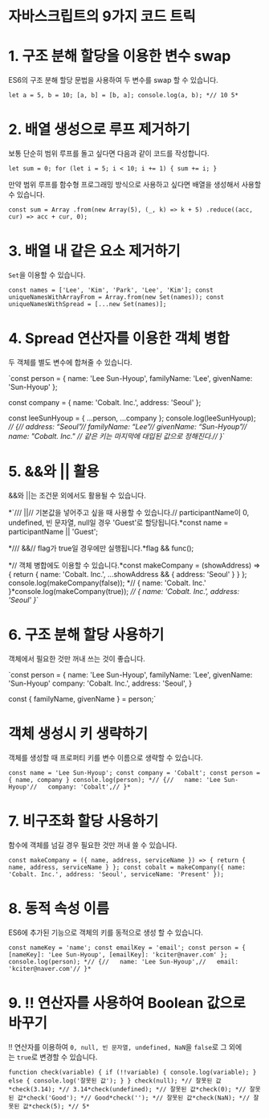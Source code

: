 # **자바스크립트의 9가지 코드 트릭**

# **1. 구조 분해 할당을 이용한 변수 swap**

ES6의 구조 분해 할당 문법을 사용하여 두 변수를 swap 할 수 있습니다.

`let a = 5, b = 10;
[a, b] = [b, a];
console.log(a, b); *// 10 5*`

# **2. 배열 생성으로 루프 제거하기**

보통 단순히 범위 루프를 돌고 싶다면 다음과 같이 코드를 작성합니다.

`let sum = 0;
for (let i = 5; i < 10; i += 1) {
    sum += i;
}`

만약 범위 루프를 함수형 프로그래밍 방식으로 사용하고 싶다면 배열을 생성해서 사용할 수 있습니다.

`const sum = Array
    .from(new Array(5), (_, k) => k + 5)
    .reduce((acc, cur) => acc + cur, 0);`

# **3. 배열 내 같은 요소 제거하기**

`Set`을 이용할 수 있습니다.

`const names = ['Lee', 'Kim', 'Park', 'Lee', 'Kim'];
const uniqueNamesWithArrayFrom = Array.from(new Set(names));
const uniqueNamesWithSpread = [...new Set(names)];`

# **4. Spread 연산자를 이용한 객체 병합**

두 객체를 별도 변수에 합쳐줄 수 있습니다.

`const person = {
    name: 'Lee Sun-Hyoup',
    familyName: 'Lee',
    givenName: 'Sun-Hyoup'
};

const company = {
    name: 'Cobalt. Inc.',
    address: 'Seoul'
};

const leeSunHyoup = { ...person, ...company };
console.log(leeSunHyoup);
*// {//   address: “Seoul”//     familyName: “Lee”//   givenName: “Sun-Hyoup”//   name: "Cobalt. Inc." // 같은 키는 마지막에 대입된 값으로 정해진다.// }*`

# **5. &&와 || 활용**

&&와 ||는 조건문 외에서도 활용될 수 있습니다.

*`/// ||// 기본값을 넣어주고 싶을 때 사용할 수 있습니다.// participantName이 0, undefined, 빈 문자열, null일 경우 'Guest'로 할당됩니다.*const name = participantName || 'Guest';

*/// &&// flag가 true일 경우에만 실행됩니다.*flag && func();

*// 객체 병합에도 이용할 수 있습니다.*const makeCompany = (showAddress) => {
  return {
    name: 'Cobalt. Inc.',
    ...showAddress && { address: 'Seoul' }
  }
};
console.log(makeCompany(false));
*// { name: 'Cobalt. Inc.' }*console.log(makeCompany(true));
*// { name: 'Cobalt. Inc.', address: 'Seoul' }*`

# **6. 구조 분해 할당 사용하기**

객체에서 필요한 것만 꺼내 쓰는 것이 좋습니다.

`const person = {
    name: 'Lee Sun-Hyoup',
    familyName: 'Lee',
    givenName: 'Sun-Hyoup'
    company: 'Cobalt. Inc.',
    address: 'Seoul',
}

const { familyName, givenName } = person;`

# **객체 생성시 키 생략하기**

객체를 생성할 때 프로퍼티 키를 변수 이름으로 생략할 수 있습니다.

`const name = 'Lee Sun-Hyoup';
const company = 'Cobalt';
const person = {
  name,
  company
}
console.log(person);
*// {//   name: 'Lee Sun-Hyoup'//   company: 'Cobalt',// }*`

# **7. 비구조화 할당 사용하기**

함수에 객체를 넘길 경우 필요한 것만 꺼내 쓸 수 있습니다.

`const makeCompany = ({ name, address, serviceName }) => {
  return {
    name,
    address,
    serviceName
  }
};
const cobalt = makeCompany({ name: 'Cobalt. Inc.', address: 'Seoul', serviceName: 'Present' });`

# **8. 동적 속성 이름**

ES6에 추가된 기능으로 객체의 키를 동적으로 생성 할 수 있습니다.

`const nameKey = 'name';
const emailKey = 'email';
const person = {
  [nameKey]: 'Lee Sun-Hyoup',
  [emailKey]: 'kciter@naver.com'
};
console.log(person);
*// {//   name: 'Lee Sun-Hyoup',//   email: 'kciter@naver.com'// }*`

# **9. !! 연산자를 사용하여 Boolean 값으로 바꾸기**

!! 연산자를 이용하여 `0, null, 빈 문자열, undefined, NaN`을 `false`로 그 외에는 `true`로 변경할 수 있습니다.

`function check(variable) {
  if (!!variable) {
    console.log(variable);
  } else {
    console.log('잘못된 값');
  }
}
check(null); *// 잘못된 값*check(3.14); *// 3.14*check(undefined); *// 잘못된 값*check(0); *// 잘못된 값*check('Good'); *// Good*check(''); *// 잘못된 값*check(NaN); *// 잘못된 값*check(5); *// 5*`